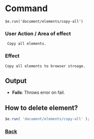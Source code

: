 # Command
  `$e.run('document/elements/copy-all')`

### User Action / Area of effect
     Copy all elements.
     
### Effect
    Copy all elements to browser stroage.

## Output
   * **Fails**: Throws error on fail.
   
## How to delete element?
```javascript
$e.run( 'document/elements/copy-all' );
```

### [Back](../usability.index.md) 
